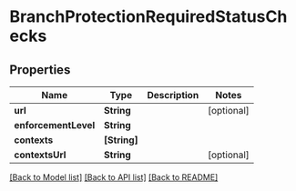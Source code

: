 # BranchProtectionRequiredStatusChecks

## Properties
Name | Type | Description | Notes
------------ | ------------- | ------------- | -------------
**url** | **String** |  | [optional] 
**enforcementLevel** | **String** |  | 
**contexts** | **[String]** |  | 
**contextsUrl** | **String** |  | [optional] 

[[Back to Model list]](../README.md#documentation-for-models) [[Back to API list]](../README.md#documentation-for-api-endpoints) [[Back to README]](../README.md)


